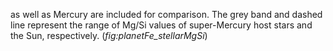  as well as Mercury are included for comparison. The grey band and dashed line represent the range of Mg/Si values of super-Mercury host stars and the Sun, respectively. (*fig:planetFe_stellarMgSi*)

</div>